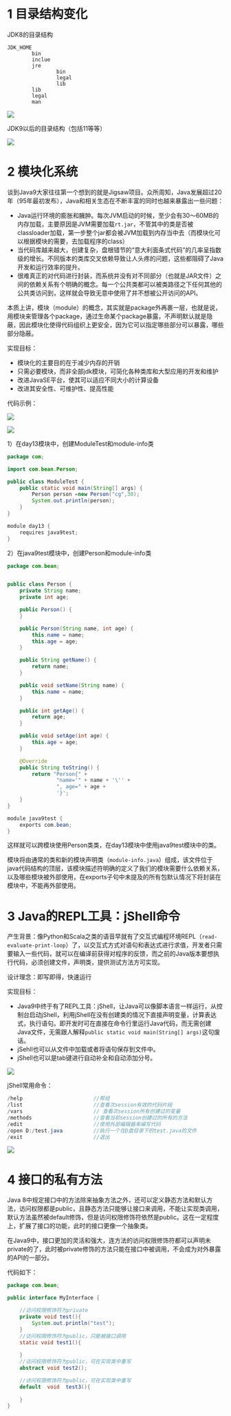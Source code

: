 # 1 目录结构变化
JDK8的目录结构

```text
JDK_HOME
		bin
		inclue
		jre
				bin
				legal
				lib
		lib
		legal
		man
```

![](images/25.png)

JDK9以后的目录结构（包括11等等）

![](images/26.png)

# 2 模块化系统
谈到Java9大家往往第一个想到的就是Jigsaw项目。众所周知，Java发展超过20年（95年最初发布），Java和相关生态在不断丰富的同时也越来暴露出一些问题：

+ Java运行环境的膨胀和臃肿。每次JVM启动的时候，至少会有30～60MB的内存加载，主要原因是JVM需要加载`rt.jar`，不管其中的类是否被classloader加载，第一步整个jar都会被JVM加载到内存当中去（而模块化可以根据模块的需要，去加载程序的class）
+ 当代码库越来越大，创建复杂，盘根错节的“意大利面条式代码”的几率呈指数级的增长。不同版本的类库交叉依赖导致让人头疼的问题，这些都阻碍了Java开发和运行效率的提升。
+ 很难真正的对代码进行封装，而系统并没有对不同部分（也就是JAR文件）之间的依赖关系有个明确的概念。每一个公共类都可以被类路径之下任何其他的公共类访问到，这样就会导致无意中使用了并不想被公开访问的API。

本质上讲，模块（module）的概念，其实就是package外再裹一层，也就是说，用模块来管理各个package，通过生命某个package暴露，不声明默认就是隐蔽，因此模块化使得代码组织上更安全，因为它可以指定哪些部分可以暴露，哪些部分隐蔽。

实现目标：

+ 模块化的主要目的在于减少内存的开销
+ 只需必要模块，而非全部jdk模块，可简化各种类库和大型应用的开发和维护
+ 改进JavaSE平台，使其可以适应不同大小的计算设备
+ 改进其安全性、可维护性、提高性能

代码示例：

![](images/27.png)

![](images/28.png)

1）在day13模块中，创建ModuleTest 和module-info类

```java
package com;

import com.bean.Person;

public class ModuleTest {
    public static void main(String[] args) {
        Person person =new Person("cg",30);
        System.out.println(person);
    }
}
```

```java
module day13 {
    requires java9test;
}
```

2）在java9test模块中，创建Person和module-info类

```java
package com.bean;


public class Person {
    private String name;
    private int age;

    public Person() {
    }

    public Person(String name, int age) {
        this.name = name;
        this.age = age;
    }

    public String getName() {
        return name;
    }

    public void setName(String name) {
        this.name = name;
    }

    public int getAge() {
        return age;
    }

    public void setAge(int age) {
        this.age = age;
    }

    @Override
    public String toString() {
        return "Person{" +
                "name='" + name + '\'' +
                ", age=" + age +
                '}';
    }
}
```

```java
module java9test {
    exports com.bean;
}
```

这样就可以跨模块使用Person类类，在day13模块中使用java9test模块中的类。

模块将由通常的类和新的模块声明类（`module-info.java`）组成，该文件位于java代码结构的顶层，该模块描述符明确的定义了我们的模块需要什么依赖关系，以及哪些模块被外部使用，在exports子句中未提及的所有包默认情况下将封装在模块中，不能再外部使用。

# 3 Java的REPL工具：jShell命令
产生背景：像Python和Scala之类的语音早就有了交互式编程环境REPL（`read-evaluate-print-loop`）了，以交互式方式对语句和表达式进行求值，开发者只需要输入一些代码，就可以在编译前获得对程序的反馈，而之前的Java版本要想执行代码，必须创建文件，声明类，提供测试方法方可实现。



设计理念：即写即得，快速运行

实现目标：

+ Java9中终于有了REPL工具：jShell，让Java可以像脚本语言一样运行，从控制台启动jShell，利用jShell在没有创建类的情况下直接声明变量，计算表达式，执行语句。即开发时可在直接在命令行里运行Java代码，而无需创建Java文件，无需跟人解释`public static void main(String[] args)`这句废话。
+ jSehll也可以从文件中加载或者将语句保存到文件中。
+ jShell也可以是tab键进行自动补全和自动添加分号。 

![](images/29.png)

jShell常用命令：

```java
/help    					//帮组
/list	 					//查看次session有效的代码片段
/vars	 					// 查看次session所有创建过的变量
/methods 					//查看当前session创建过的所有的方法
/edit	 					//使用外部编辑器来编写代码
/open D:/test.java			//执行一个在D盘目录下的test.java的文件
/exit						//退出
```

![](images/30.png)

# 4 接口的私有方法
Java 8中规定接口中的方法除来抽象方法之外，还可以定义静态方法和默认方法，访问权限都是public，且静态方法只能够让接口来调用，不能让实现类调用，默认方法虽然被default修饰，但是访问权限修饰符依然是public。这在一定程度上，扩展了接口的功能，此时的接口更像一个抽象类。

在Java9中，接口更加的灵活和强大，连方法的访问权限修饰符都可以声明未private的了，此时被private修饰的方法只能在接口中被调用，不会成为对外暴露的API的一部分。

代码如下：

```java
package com.bean;

public interface MyInterface {

    //访问权限修饰符为private
    private void test(){
        System.out.println("test");
    }
    //访问权限修饰符为public，只能被接口调用
    static void test1(){
        
    }
    //访问权限修饰符为public，可在实现类中重写
    abstract void test2();

    //访问权限修饰符为public，可在实现类中重写
    default  void  test3(){
        
    }
}
```

